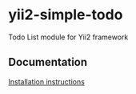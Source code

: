 # yii2-simple-todo
Todo List module for Yii2 framework

## Documentation

[Installation instructions](docs/installation.md)